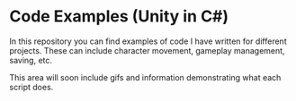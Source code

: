 # Code Examples (Unity in C#)

In this repository you can find examples of code I have written for different projects.
These can include character movement, gameplay management, saving, etc.

This area will soon include gifs and information demonstrating what each script does.
